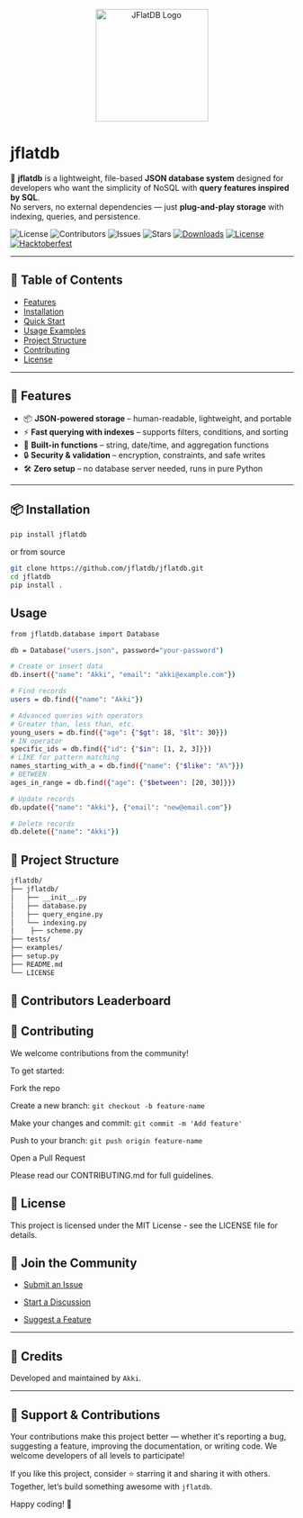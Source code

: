 <p align="center">
  <img src="https://github.com/jflatdb/jflatdb/raw/main/assets/logo/logo.png" width="200" alt="JFlatDB Logo" />
</p>

# jflatdb

🚀 **jflatdb** is a lightweight, file-based **JSON database system** designed for developers who want the simplicity of NoSQL with **query features inspired by SQL**.  
No servers, no external dependencies — just **plug-and-play storage** with indexing, queries, and persistence.

![License](https://img.shields.io/github/license/jflatdb/jflatdb)
![Contributors](https://img.shields.io/github/contributors/jflatdb/jflatdb)
![Issues](https://img.shields.io/github/issues/jflatdb/jflatdb)
![Stars](https://img.shields.io/github/stars/jflatdb/jflatdb)
[![Downloads](https://img.shields.io/pypi/dm/jflatdb)](https://pypi.org/project/jflatdb/)
[![License](https://img.shields.io/github/license/jflatdb/jflatdb)](https://github.com/jflatdb/jflatdb/blob/main/LICENSE)
[![Hacktoberfest](https://img.shields.io/badge/Hacktoberfest-2025-blueviolet)](https://hacktoberfest.com/)

---

## 📑 Table of Contents
- [Features](#-features)
- [Installation](#-installation)
- [Quick Start](#-quick-start)
- [Usage Examples](#-usage-examples)
- [Project Structure](#-project-structure)
- [Contributing](#-contributing)
- [License](#-license)

---

## 🚀 Features

- 📦 **JSON-powered storage** – human-readable, lightweight, and portable
- ⚡ **Fast querying with indexes** – supports filters, conditions, and sorting
- 📑 **Built-in functions** – string, date/time, and aggregation functions
- 🔒 **Security & validation** – encryption, constraints, and safe writes
- 🛠 **Zero setup** – no database server needed, runs in pure Python

---

## 📦 Installation

```bash
pip install jflatdb
```

or from source 

```bash
git clone https://github.com/jflatdb/jflatdb.git
cd jflatdb
pip install .
````

## Usage

```bash 
from jflatdb.database import Database

db = Database("users.json", password="your-password")

# Create or insert data
db.insert({"name": "Akki", "email": "akki@example.com"})

# Find records
users = db.find({"name": "Akki"})

# Advanced queries with operators
# Greater than, less than, etc.
young_users = db.find({"age": {"$gt": 18, "$lt": 30}})
# IN operator
specific_ids = db.find({"id": {"$in": [1, 2, 3]}})
# LIKE for pattern matching
names_starting_with_a = db.find({"name": {"$like": "A%"}})
# BETWEEN
ages_in_range = db.find({"age": {"$between": [20, 30]}})

# Update records
db.update({"name": "Akki"}, {"email": "new@email.com"})

# Delete records
db.delete({"name": "Akki"})
```

## 📁 Project Structure

```bash 
jflatdb/
├── jflatdb/
│   ├── __init__.py
│   ├── database.py
│   ├── query_engine.py
│   └── indexing.py
|    ├── scheme.py
├── tests/
├── examples/
├── setup.py
├── README.md
└── LICENSE
```

## 🎉 Contributors Leaderboard

<!-- readme: contributors -start -->
<!-- readme: contributors -end -->



## 🤝 Contributing
We welcome contributions from the community!

To get started:

Fork the repo

Create a new branch: ```git checkout -b feature-name```

Make your changes and commit: ```git commit -m 'Add feature'```

Push to your branch: ```git push origin feature-name```

Open a Pull Request

Please read our CONTRIBUTING.md for full guidelines.

## 📄 License
This project is licensed under the MIT License - see the LICENSE file for details.

## 💬 Join the Community
- [Submit an Issue](https://github.com/jflatdb/jflatdb/issues)

- [Start a Discussion](https://github.com/jflatdb/jflatdb/discussion/)

- [Suggest a Feature](https://github.com/jflatdb/jflatdb.github/)

---
## 🙌 Credits
Developed and maintained by ```Akki```.

---

## 🙏 Support & Contributions

Your contributions make this project better — whether it's reporting a bug, suggesting a feature, improving the documentation, or writing code. We welcome developers of all levels to participate!

If you like this project, consider ⭐ starring it and sharing it with others.  
Together, let’s build something awesome with `jflatdb`.

Happy coding! 🚀
